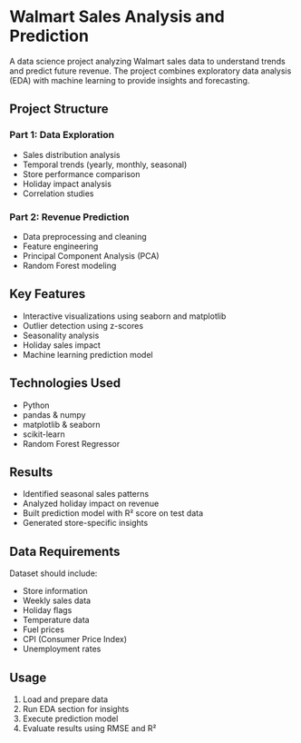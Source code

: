 # Walmart Sales Analysis and Prediction
A data science project analyzing Walmart sales data to understand trends and predict future revenue. The project combines exploratory data analysis (EDA) with machine learning to provide insights and forecasting.

## Project Structure

### Part 1: Data Exploration
- Sales distribution analysis
- Temporal trends (yearly, monthly, seasonal)
- Store performance comparison
- Holiday impact analysis
- Correlation studies

### Part 2: Revenue Prediction
- Data preprocessing and cleaning
- Feature engineering
- Principal Component Analysis (PCA)
- Random Forest modeling

## Key Features
- Interactive visualizations using seaborn and matplotlib
- Outlier detection using z-scores
- Seasonality analysis
- Holiday sales impact
- Machine learning prediction model

## Technologies Used
- Python
- pandas & numpy
- matplotlib & seaborn
- scikit-learn
- Random Forest Regressor

## Results
- Identified seasonal sales patterns
- Analyzed holiday impact on revenue
- Built prediction model with R² score on test data
- Generated store-specific insights

## Data Requirements
Dataset should include:
- Store information
- Weekly sales data
- Holiday flags
- Temperature data
- Fuel prices
- CPI (Consumer Price Index)
- Unemployment rates

## Usage
1. Load and prepare data
2. Run EDA section for insights
3. Execute prediction model
4. Evaluate results using RMSE and R²
